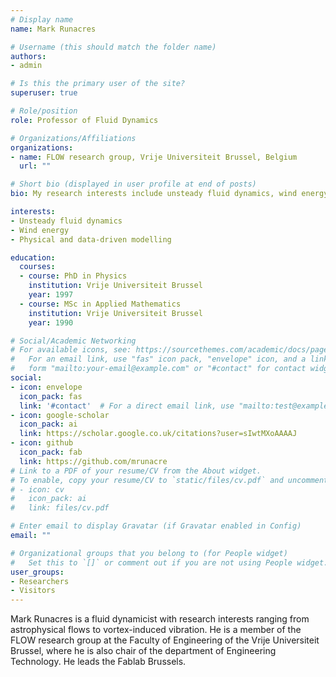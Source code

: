 ```yaml
---
# Display name
name: Mark Runacres 

# Username (this should match the folder name)
authors:
- admin

# Is this the primary user of the site?
superuser: true

# Role/position
role: Professor of Fluid Dynamics 

# Organizations/Affiliations
organizations:
- name: FLOW research group, Vrije Universiteit Brussel, Belgium
  url: ""

# Short bio (displayed in user profile at end of posts)
bio: My research interests include unsteady fluid dynamics, wind energy and models (physical and data-driven)of fluid systems

interests:
- Unsteady fluid dynamics
- Wind energy
- Physical and data-driven modelling

education:
  courses:
  - course: PhD in Physics 
    institution: Vrije Universiteit Brussel 
    year: 1997
  - course: MSc in Applied Mathematics
    institution: Vrije Universiteit Brussel 
    year: 1990 

# Social/Academic Networking
# For available icons, see: https://sourcethemes.com/academic/docs/page-builder/#icons
#   For an email link, use "fas" icon pack, "envelope" icon, and a link in the
#   form "mailto:your-email@example.com" or "#contact" for contact widget.
social:
- icon: envelope
  icon_pack: fas
  link: '#contact'  # For a direct email link, use "mailto:test@example.org".
- icon: google-scholar
  icon_pack: ai
  link: https://scholar.google.co.uk/citations?user=sIwtMXoAAAAJ
- icon: github
  icon_pack: fab
  link: https://github.com/mrunacre
# Link to a PDF of your resume/CV from the About widget.
# To enable, copy your resume/CV to `static/files/cv.pdf` and uncomment the lines below.
# - icon: cv
#   icon_pack: ai
#   link: files/cv.pdf

# Enter email to display Gravatar (if Gravatar enabled in Config)
email: ""

# Organizational groups that you belong to (for People widget)
#   Set this to `[]` or comment out if you are not using People widget.
user_groups:
- Researchers
- Visitors
---
```


Mark Runacres is a fluid dynamicist with research interests ranging from
astrophysical flows to vortex-induced vibration. He is a member of the FLOW
research group at the Faculty of Engineering of the Vrije Universiteit Brussel,
where he is also chair of the department of Engineering Technology. He leads the
Fablab Brussels. 
